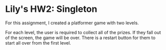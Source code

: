 # Lily's HW2: Singleton

For this assignment, I created a platformer game with two levels.

For each level, the user is required to collect all of the prizes. If they fall out of the screen, the game will be over. There is a restart button for them to start all over from the first level.
